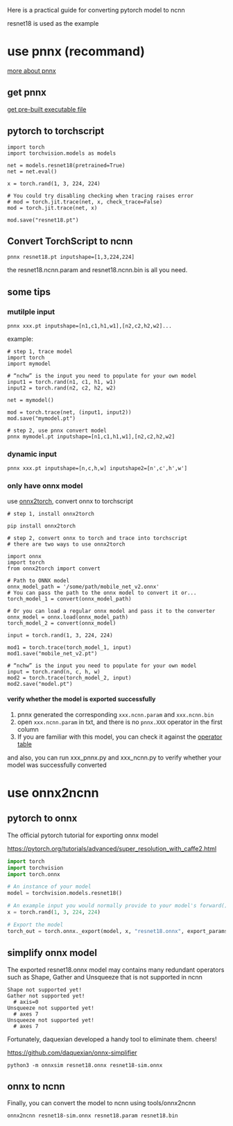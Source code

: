 Here is a practical guide for converting pytorch model to ncnn

resnet18 is used as the example

# use pnnx (recommand)
[more about pnnx](https://github.com/Tencent/ncnn/tree/master/tools/pnnx)
## get pnnx
[get pre-built executable file](https://github.com/pnnx/pnnx/releases)

## pytorch to torchscript

```
import torch
import torchvision.models as models

net = models.resnet18(pretrained=True)
net = net.eval()

x = torch.rand(1, 3, 224, 224)

# You could try disabling checking when tracing raises error
# mod = torch.jit.trace(net, x, check_trace=False)
mod = torch.jit.trace(net, x)

mod.save("resnet18.pt")
```

## Convert TorchScript to ncnn
```
pnnx resnet18.pt inputshape=[1,3,224,224]
```
the resnet18.ncnn.param and resnet18.ncnn.bin is all you need.

## some tips
### mutilple input
```pnnx xxx.pt inputshape=[n1,c1,h1,w1],[n2,c2,h2,w2]...```

example:
```
# step 1, trace model
import torch
import mymodel

# “nchw” is the input you need to populate for your own model
input1 = torch.rand(n1, c1, h1, w1)
input2 = torch.rand(n2, c2, h2, w2)

net = mymodel()

mod = torch.trace(net, (input1, input2))
mod.save("mymodel.pt")
```
```
# step 2, use pnnx convert model
pnnx mymodel.pt inputshape=[n1,c1,h1,w1],[n2,c2,h2,w2]
```
### dynamic input
```pnnx xxx.pt inputshape=[n,c,h,w] inputshape2=[n',c',h',w']```

### only have onnx model
use [onnx2torch](https://github.com/ENOT-AutoDL/onnx2torch), convert onnx to torchscript

```
# step 1, install onnx2torch

pip install onnx2torch
```

```
# step 2, convert onnx to torch and trace into torchscript
# there are two ways to use onnx2torch

import onnx
import torch
from onnx2torch import convert

# Path to ONNX model
onnx_model_path = '/some/path/mobile_net_v2.onnx'
# You can pass the path to the onnx model to convert it or...
torch_model_1 = convert(onnx_model_path)

# Or you can load a regular onnx model and pass it to the converter
onnx_model = onnx.load(onnx_model_path)
torch_model_2 = convert(onnx_model)

input = torch.rand(1, 3, 224, 224)

mod1 = torch.trace(torch_model_1, input)
mod1.save("mobile_net_v2.pt")

# “nchw” is the input you need to populate for your own model
input = torch.rand(n, c, h, w)
mod2 = torch.trace(torch_model_2, input)
mod2.save("model.pt")
```

#### verify whether the model is exported successfully
1. pnnx generated the corresponding `xxx.ncnn.param` and `xxx.ncnn.bin`
2. open `xxx.ncnn.param` in txt, and there is no `pnnx.XXX` operator in the first column
3. If you are familiar with this model, you can check it against the [operator table](https://github.com/Tencent/ncnn/wiki/operators)

and also, you can run xxx_pnnx.py and xxx_ncnn.py to verify whether your model was successfully converted

# use onnx2ncnn
## pytorch to onnx

The official pytorch tutorial for exporting onnx model

https://pytorch.org/tutorials/advanced/super_resolution_with_caffe2.html

```python
import torch
import torchvision
import torch.onnx

# An instance of your model
model = torchvision.models.resnet18()

# An example input you would normally provide to your model's forward() method
x = torch.rand(1, 3, 224, 224)

# Export the model
torch_out = torch.onnx._export(model, x, "resnet18.onnx", export_params=True)
```

## simplify onnx model

The exported resnet18.onnx model may contains many redundant operators such as Shape, Gather and Unsqueeze that is not supported in ncnn

```
Shape not supported yet!
Gather not supported yet!
  # axis=0
Unsqueeze not supported yet!
  # axes 7
Unsqueeze not supported yet!
  # axes 7
```

Fortunately, daquexian developed a handy tool to eliminate them. cheers!

https://github.com/daquexian/onnx-simplifier

```
python3 -m onnxsim resnet18.onnx resnet18-sim.onnx
```

## onnx to ncnn

Finally, you can convert the model to ncnn using tools/onnx2ncnn

```
onnx2ncnn resnet18-sim.onnx resnet18.param resnet18.bin
```


